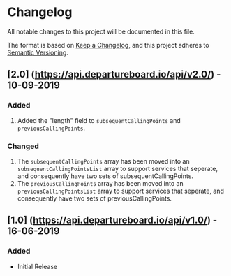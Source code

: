 # Changelog
All notable changes to this project will be documented in this file.

The format is based on [Keep a Changelog](https://keepachangelog.com/en/1.0.0/),
and this project adheres to [Semantic Versioning](https://semver.org/spec/v2.0.0.html).


## [2.0] (https://api.departureboard.io/api/v2.0/) - 10-09-2019
### Added
1. Added the "length" field to `subsequentCallingPoints` and `previousCallingPoints`.

### Changed
1. The `subsequentCallingPoints` array has been moved into an `subsequentCallingPointsList` array to support services that seperate, and consequently have two sets of subsequentCallingPoints.
2. The `previousCallingPoints` array has been moved into an `previousCallingPointsList` array to support services that seperate, and consequently have two sets of previousCallingPoints.

## [1.0] (https://api.departureboard.io/api/v1.0/) - 16-06-2019
### Added
- Initial Release
